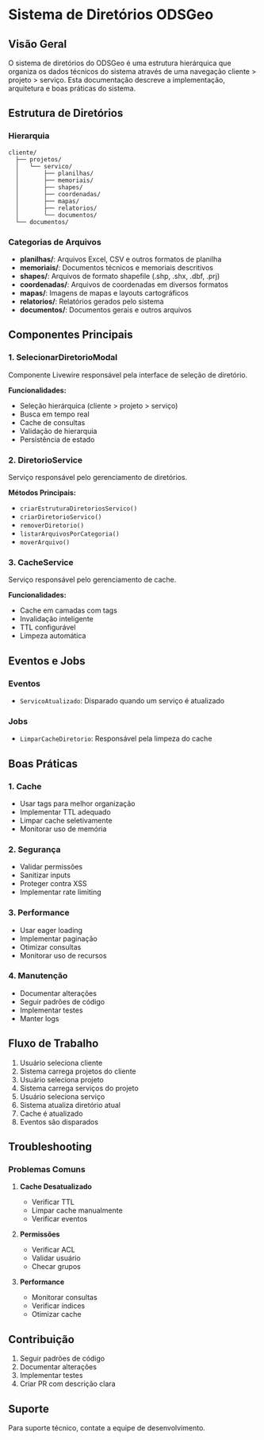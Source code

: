 # Sistema de Diretórios ODSGeo

## Visão Geral

O sistema de diretórios do ODSGeo é uma estrutura hierárquica que organiza os dados técnicos do sistema através de uma navegação cliente > projeto > serviço. Esta documentação descreve a implementação, arquitetura e boas práticas do sistema.

## Estrutura de Diretórios

### Hierarquia
```
cliente/
  ├── projetos/
  │   └── servico/
  │       ├── planilhas/
  │       ├── memoriais/
  │       ├── shapes/
  │       ├── coordenadas/
  │       ├── mapas/
  │       ├── relatorios/
  │       └── documentos/
  └── documentos/
```

### Categorias de Arquivos

- **planilhas/**: Arquivos Excel, CSV e outros formatos de planilha
- **memoriais/**: Documentos técnicos e memoriais descritivos
- **shapes/**: Arquivos de formato shapefile (.shp, .shx, .dbf, .prj)
- **coordenadas/**: Arquivos de coordenadas em diversos formatos
- **mapas/**: Imagens de mapas e layouts cartográficos
- **relatorios/**: Relatórios gerados pelo sistema
- **documentos/**: Documentos gerais e outros arquivos

## Componentes Principais

### 1. SelecionarDiretorioModal

Componente Livewire responsável pela interface de seleção de diretório.

**Funcionalidades:**
- Seleção hierárquica (cliente > projeto > serviço)
- Busca em tempo real
- Cache de consultas
- Validação de hierarquia
- Persistência de estado

### 2. DiretorioService

Serviço responsável pelo gerenciamento de diretórios.

**Métodos Principais:**
- `criarEstruturaDiretoriosServico()`
- `criarDiretorioServico()`
- `removerDiretorio()`
- `listarArquivosPorCategoria()`
- `moverArquivo()`

### 3. CacheService

Serviço responsável pelo gerenciamento de cache.

**Funcionalidades:**
- Cache em camadas com tags
- Invalidação inteligente
- TTL configurável
- Limpeza automática

## Eventos e Jobs

### Eventos
- `ServicoAtualizado`: Disparado quando um serviço é atualizado

### Jobs
- `LimparCacheDiretorio`: Responsável pela limpeza do cache

## Boas Práticas

### 1. Cache
- Usar tags para melhor organização
- Implementar TTL adequado
- Limpar cache seletivamente
- Monitorar uso de memória

### 2. Segurança
- Validar permissões
- Sanitizar inputs
- Proteger contra XSS
- Implementar rate limiting

### 3. Performance
- Usar eager loading
- Implementar paginação
- Otimizar consultas
- Monitorar uso de recursos

### 4. Manutenção
- Documentar alterações
- Seguir padrões de código
- Implementar testes
- Manter logs

## Fluxo de Trabalho

1. Usuário seleciona cliente
2. Sistema carrega projetos do cliente
3. Usuário seleciona projeto
4. Sistema carrega serviços do projeto
5. Usuário seleciona serviço
6. Sistema atualiza diretório atual
7. Cache é atualizado
8. Eventos são disparados

## Troubleshooting

### Problemas Comuns

1. **Cache Desatualizado**
   - Verificar TTL
   - Limpar cache manualmente
   - Verificar eventos

2. **Permissões**
   - Verificar ACL
   - Validar usuário
   - Checar grupos

3. **Performance**
   - Monitorar consultas
   - Verificar índices
   - Otimizar cache

## Contribuição

1. Seguir padrões de código
2. Documentar alterações
3. Implementar testes
4. Criar PR com descrição clara

## Suporte

Para suporte técnico, contate a equipe de desenvolvimento. 